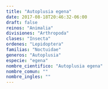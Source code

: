 ```yaml
---
title: "Autoplusia egena"
date: 2017-08-18T20:46:32-06:00
draft: false
reinos: "Animalia"
divisiones: "Arthropoda"
clases: "Insecta"
ordenes: "Lepidoptera"
familias: "Noctuidae"
generos: "Autoplusia"
especie: "egena"
nombre_cientifico: "Autoplusia egena"
nombre_comun: ""
nombre_ingles: ""
---
```


